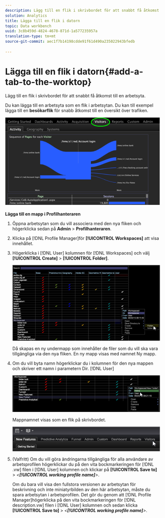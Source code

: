 ```yaml
---
description: Lägg till en flik i skrivbordet för att snabbt få åtkomst till en arbetsyta.
solution: Analytics
title: Lägga till en flik i datorn
topic: Data workbench
uuid: 3c8b459d-4824-4678-871d-1a577235957a
translation-type: tm+mt
source-git-commit: aec1f7b14198cdde91f61d490a235022943bfedb

---
```



# Lägga till en flik i datorn{#add-a-tab-to-the-worktop}

Lägg till en flik i skrivbordet för att snabbt få åtkomst till en arbetsyta.

Du kan lägga till en arbetsyta som en flik i arbetsytan. Du kan till exempel lägga till en **besökarflik** för snabb åtkomst till en översikt över trafiken.

![](assets/client-tab.png)

**Lägga till en mapp i Profilhanteraren**

1. Öppna arbetsytan som du vill associera med den nya fliken och högerklicka sedan på **Admin** > **Profilhanteraren**.
1. Klicka på [!DNL Profile Manager]för **[!UICONTROL Workspaces]** att visa innehållet.
1. Högerklicka i [!DNL User] kolumnen för [!DNL Workspaces] och välj **[!UICONTROL Create]** > **[!UICONTROL Folder]**.

   ![](assets/tabs_on_worktop.png)

   Då skapas en ny undermapp som innehåller de filer som du vill ska vara tillgängliga via den nya fliken. En ny mapp visas med namnet Ny mapp.
1. Om du vill byta namn högerklickar du i kolumnen för den nya mappen och skriver ett namn i parametern Dir. [!DNL User]

   ![](assets/tabs_on_workto_1.png)

   Mappnamnet visas som en flik på skrivbordet.

   ![](assets/tabs_on_workto_2.png)

1. (Valfritt) Om du vill göra ändringarna tillgängliga för alla användare av arbetsprofilen högerklickar du på den vita bockmarkeringen för [!DNL .vw] filen i [!DNL User] kolumnen och klickar på **[!UICONTROL Save to]** > *&lt;**[!UICONTROL working profile name]**>*.

   Om du bara vill visa den fullstora versionen av arbetsytan för beskrivning och inte miniatyrbilden av den här arbetsytan, måste du spara arbetsytan i arbetsprofilen. Det gör du genom att [!DNL Profile Manager]högerklicka på den vita bockmarkeringen för [!DNL description.vw] filen i [!DNL User] kolumnen och sedan klicka **[!UICONTROL Save to]** > *&lt;**[!UICONTROL working profile name]**>*.
